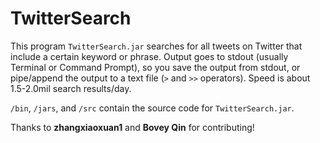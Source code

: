 # TwitterSearch
This program `TwitterSearch.jar` searches for all tweets on Twitter that include a certain keyword or phrase. Output goes to stdout (usually Terminal or Command Prompt), so you save the output from stdout, or pipe/append the output to a text file (`>` and `>>` operators). Speed is about 1.5-2.0mil search results/day.

`/bin`, `/jars`, and `/src` contain the source code for `TwitterSearch.jar`.

Thanks to **zhangxiaoxuan1** and **Bovey Qin** for contributing!
